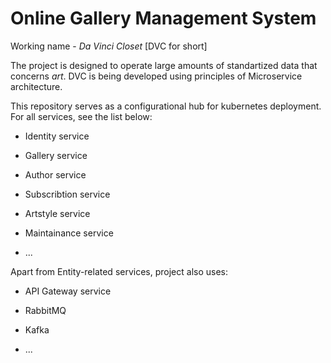 # Online Gallery Management System

Working name - *Da Vinci Closet* [DVC for short]

The project is designed to operate large amounts of standartized data that concerns *art*. DVC is being developed using principles of Microservice architecture.

This repository serves as a configurational hub for kubernetes deployment. For all services, see the list below:

* Identity service

* Gallery service

* Author service

* Subscribtion service

* Artstyle service

* Maintainance service

* ...

Apart from Entity-related services, project also uses:

* API Gateway service

* RabbitMQ

* Kafka

* ...
